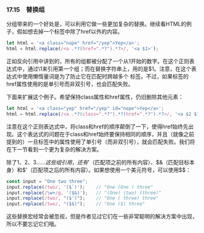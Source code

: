 ### 17.15　替换组

分组带来的一个好处是，可以利用它做一些更加复杂的替换。继续看HTML的例子，假如想去掉一个<a>标签中除了href以外的内容。

```javascript
let html = '<a class="nope" href="/yep">Yep</a>';
html = html.replace(/<a .*?(href=".*?").*?>/, '<a $1>');
```

正如反向引用中讲到的，所有的组都被分配了一个从1开始的数字。在这个正则表达式中，通过\1来引用第一个组；而在替换字符串上，用的是$1。注意，在这个表达式中使用懒惰量词是为了防止它在匹配时跨越多个 <a> 标签。不过，如果<a>标签的href属性使用的是单引号而非双引号，也会匹配失败。

下面来扩展这个例子。希望保持class属性和href属性，仍旧删除其他元素：

```javascript
let html = '<a class="yep" href="/yep" id="nope">Yep</a>';
html = html.replace(/<a .*?(class=".*?").*?(href=".*?").*?>/, '<a $2 $1>');
```

注意在这个正则表达式中，将class和href的顺序颠倒了一下，使得href始终先出现。这个表达式的问题在于class和href始终要保持相同的顺序，并且（就像之前提到的）一旦<a>标签中的属性使用了单引号（而非双引号），就会匹配失败。我们将在下一节看到一个更为复杂的解决方案。

除了$1、$2、$3……这些组引用，还有$'（匹配项之前的所有内容）、$&（匹配目标本身）和$'（匹配项之后的所有内容）。如果想使用一个美元符号，可以使用$$：

```javascript
const input = "One two three";
input.replace(/two/, '($`)');    // "One (One ) three"
input.replace(/\w+/g, '($&)');   // "(One) (two) (three)"
input.replace(/two/, "($')");    // "One ( three) three"
input.replace(/two/, "($$)");    // "One ($) three"
```

这些替换宏经常会被忽视，但是作者见过它们在一些非常聪明的解决方案中出现，所以不要忘记它们哦。

